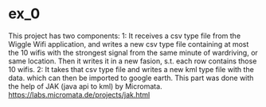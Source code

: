 # ex_0
This project has two components:
1: It receives a csv type file from the Wiggle Wifi application, and writes a new csv type file containing at most the 10 wifis with the strongest signal from the same minute of wardriving, or same location. Then it writes it in a new fasion, s.t. each row contains those 10 wifis.
2: It takes that csv type file and writes a new kml type file with the data. which can then be imported to google earth. This part was done with the help of JAK (java api to kml) by Micromata. https://labs.micromata.de/projects/jak.html 
